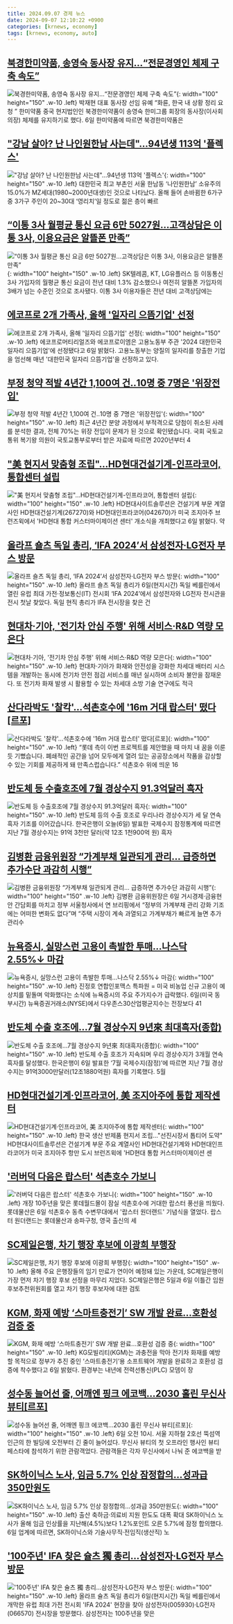 ```yaml
---
title: 2024.09.07 경제 뉴스
date: 2024-09-07 12:10:22 +0900
categories: [krnews, economy]
tags: [krnews, economy, auto]
---
```

## [북경한미약품, 송영숙 동사장 유지…“전문경영인 체제 구축 속도”](https://n.news.naver.com/mnews/article/009/0005362035)

![북경한미약품, 송영숙 동사장 유지…“전문경영인 체제 구축 속도”](https://mimgnews.pstatic.net/image/origin/009/2024/09/06/5362035.jpg?type=nf220_150){: width="100" height="150" .w-10 .left}
박재현 대표 동사장 선임 유예 “화륜, 한국 내 상황 정리 요청 ” 한미약품 중국 현지법인인 북경한미약품이 송영숙 한미그룹 회장의 동사장(이사회 의장) 체제를 유지하기로 했다. 6일 한미약품에 따르면 북경한미약품은

## ["강남 살아? 난 나인원한남 사는데"…94년생 113억 '플렉스'](https://n.news.naver.com/mnews/article/015/0005030928)

!["강남 살아? 난 나인원한남 사는데"…94년생 113억 '플렉스'](https://mimgnews.pstatic.net/image/origin/015/2024/09/06/5030928.jpg?type=nf220_150){: width="100" height="150" .w-10 .left}
대한민국 최고 부촌인 서울 한남동 ‘나인원한남’ 소유주의 15.0%가 MZ세대(1980~2000년대생)인 것으로 나타났다. 올해 들어 손바뀜한 6가구 중 3가구 주인이 20~30대 ‘영리치’일 정도로 젊은 층이 빠르

## [“이통 3사 월평균 통신 요금 6만 5027원…고객상담은 이통 3사, 이용요금은 알뜰폰 만족”](https://n.news.naver.com/mnews/article/081/0003478389)

![“이통 3사 월평균 통신 요금 6만 5027원…고객상담은 이통 3사, 이용요금은 알뜰폰 만족”](https://mimgnews.pstatic.net/image/origin/081/2024/09/06/3478389.jpg?type=nf220_150){: width="100" height="150" .w-10 .left}
SK텔레콤, KT, LG유플러스 등 이동통신 3사 가입자의 월평균 통신 요금이 전년 대비 1.3% 감소했으나 여전히 알뜰폰 가입자의 3배가 넘는 수준인 것으로 조사됐다. 이통 3사 이용자들은 전년 대비 고객상담에는

## [에코프로 2개 가족사, 올해 '일자리 으뜸기업' 선정](https://n.news.naver.com/mnews/article/001/0014917475)

![에코프로 2개 가족사, 올해 '일자리 으뜸기업' 선정](https://mimgnews.pstatic.net/image/origin/001/2024/09/06/14917475.jpg?type=nf220_150){: width="100" height="150" .w-10 .left}
에코프로머티리얼즈와 에코프로이엠은 고용노동부 주관 '2024 대한민국 일자리 으뜸기업'에 선정됐다고 6일 밝혔다. 고용노동부는 양질의 일자리를 창출한 기업을 엄선해 매년 '대한민국 일자리 으뜸기업'을 선정하고 있다.

## [부정 청약 적발 4년간 1,100여 건‥10명 중 7명은 '위장전입'](https://n.news.naver.com/mnews/article/214/0001372854)

![부정 청약 적발 4년간 1,100여 건‥10명 중 7명은 '위장전입'](https://mimgnews.pstatic.net/image/origin/214/2024/09/06/1372854.jpg?type=nf220_150){: width="100" height="150" .w-10 .left}
최근 4년간 분양 과정에서 부적격으로 당첨이 취소된 사례를 분석한 결과, 전체 70%는 위장 전입이 문제가 된 것으로 확인됐습니다. 국회 국토교통위 복기왕 의원이 국토교통부로부터 받은 자료에 따르면 2020년부터 4

## ["美 현지서 맞춤형 조립"…HD현대건설기계-인프라코어, 통합센터 설립](https://n.news.naver.com/mnews/article/421/0007774813)

!["美 현지서 맞춤형 조립"…HD현대건설기계-인프라코어, 통합센터 설립](https://mimgnews.pstatic.net/image/origin/421/2024/09/06/7774813.jpg?type=nf220_150){: width="100" height="150" .w-10 .left}
HD현대사이트솔루션은 건설기계 부문 계열사인 HD현대건설기계(267270)와 HD현대인프라코어(042670)가 미국 조지아주 브런즈윅에서 'HD현대 통합 커스터마이제이션 센터' 개소식을 개최했다고 6일 밝혔다. 약

## [올라프 숄츠 독일 총리, ‘IFA 2024’서 삼성전자·LG전자 부스 방문](https://n.news.naver.com/mnews/article/022/0003966747)

![올라프 숄츠 독일 총리, ‘IFA 2024’서 삼성전자·LG전자 부스 방문](https://mimgnews.pstatic.net/image/origin/022/2024/09/06/3966747.jpg?type=nf220_150){: width="100" height="150" .w-10 .left}
올라프 숄츠 독일 총리가 6일(현지시간) 독일 베를린에서 열린 유럽 최대 가전·정보통신(IT) 전시회 ‘IFA 2024’에서 삼성전자와 LG전자 전시관을 전시 첫날 찾았다. 독일 현직 총리가 IFA 전시장을 찾은 건

## [현대차·기아, '전기차 안심 주행' 위해 서비스·R&D 역량 모은다](https://n.news.naver.com/mnews/article/018/0005830046)

![현대차·기아, '전기차 안심 주행' 위해 서비스·R&D 역량 모은다](https://mimgnews.pstatic.net/image/origin/018/2024/09/06/5830046.jpg?type=nf220_150){: width="100" height="150" .w-10 .left}
현대차·기아가 화재와 안전성을 강화한 차세대 배터리 시스템을 개발하는 동시에 전기차 안전 점검 서비스를 매년 실시하며 소비자 불안을 잠재운다. 또 전기차 화재 발생 시 활용할 수 있는 차세대 소방 기술 연구에도 적극

## [산다라박도 '찰칵'…석촌호수에 '16m 거대 랍스터' 떴다[르포]](https://n.news.naver.com/mnews/article/018/0005830102)

![산다라박도 '찰칵'…석촌호수에 '16m 거대 랍스터' 떴다[르포]](https://mimgnews.pstatic.net/image/origin/018/2024/09/06/5830102.jpg?type=nf220_150){: width="100" height="150" .w-10 .left}
“롯데 측이 이번 프로젝트를 제안했을 때 마치 내 꿈을 이룬 듯 기뻤습니다. 폐쇄적인 공간을 넘어 모두에게 열려 있는 공공장소에서 작품을 감상할 수 있는 기회를 제공하게 돼 만족스럽습니다.” 석촌호수 위에 띄운 16

## [반도체 등 수출호조에 7월 경상수지 91.3억달러 흑자](https://n.news.naver.com/mnews/article/374/0000400837)

![반도체 등 수출호조에 7월 경상수지 91.3억달러 흑자](https://mimgnews.pstatic.net/image/origin/374/2024/09/06/400837.jpg?type=nf220_150){: width="100" height="150" .w-10 .left}
반도체 등의 수출 호조로 우리나라 경상수지가 세 달 연속 흑자 기조를 이어갔습니다. 한국은행이 오늘(6일) 발표한 국제수지 잠정통계에 따르면 지난 7월 경상수지는 91억 3천만 달러(약 12조 1천900억 원) 흑자

## [김병환 금융위원장 “가계부채 일관되게 관리... 급증하면 추가수단 과감히 시행”](https://n.news.naver.com/mnews/article/023/0003857127)

![김병환 금융위원장 “가계부채 일관되게 관리... 급증하면 추가수단 과감히 시행”](https://mimgnews.pstatic.net/image/origin/023/2024/09/06/3857127.jpg?type=nf220_150){: width="100" height="150" .w-10 .left}
김병환 금융위원장은 6일 거시경제·금융현안 간담회를 마치고 정부 서울청사에서 연 브리핑에서 “정부의 가계부채 관리 강화 기조에는 어떠한 변화도 없다”며 “주택 시장이 계속 과열되고 가계부채가 빠르게 늘면 추가 관리수

## [뉴욕증시, 실망스런 고용이 촉발한 투매…나스닥 2.55%↓ 마감](https://n.news.naver.com/mnews/article/001/0014918063)

![뉴욕증시, 실망스런 고용이 촉발한 투매…나스닥 2.55%↓ 마감](https://mimgnews.pstatic.net/image/origin/001/2024/09/07/14918063.jpg?type=nf220_150){: width="100" height="150" .w-10 .left}
진정호 연합인포맥스 특파원 = 미국 비농업 신규 고용이 예상치를 밑돌며 악화했다는 소식에 뉴욕증시의 주요 주가지수가 급락했다. 6일(미국 동부시간) 뉴욕증권거래소(NYSE)에서 다우존스30산업평균지수는 전장보다 41

## [반도체 수출 호조에…7월 경상수지 9년來 최대흑자(종합)](https://n.news.naver.com/mnews/article/277/0005469035)

![반도체 수출 호조에…7월 경상수지 9년來 최대흑자(종합)](https://mimgnews.pstatic.net/image/origin/277/2024/09/06/5469035.jpg?type=nf220_150){: width="100" height="150" .w-10 .left}
반도체 수출 호조가 지속되며 우리 경상수지가 3개월 연속 흑자를 달성했다. 한국은행이 6일 발표한 ‘7월 국제수지(잠정)’에 따르면 지난 7월 경상수지는 91억3000만달러(12조1880억원) 흑자를 기록했다. 5월

## [HD현대건설기계·인프라코어, 美 조지아주에 통합 제작센터](https://n.news.naver.com/mnews/article/001/0014916035)

![HD현대건설기계·인프라코어, 美 조지아주에 통합 제작센터](https://mimgnews.pstatic.net/image/origin/001/2024/09/06/14916035.jpg?type=nf220_150){: width="100" height="150" .w-10 .left}
한국 생산 반제품 현지서 조립…"선진시장서 톱티어 도약" HD현대사이트솔루션은 건설기계 부문 주요 계열사인 HD현대건설기계와 HD현대인프라코어가 미국 조지아주 항만 도시 브런즈윅에 'HD현대 통합 커스터마이제이션 센

## ['러버덕 다음은 랍스터' 석촌호수 가보니](https://n.news.naver.com/mnews/article/648/0000028843)

!['러버덕 다음은 랍스터' 석촌호수 가보니](https://mimgnews.pstatic.net/image/origin/648/2024/09/07/28843.jpg?type=nf220_150){: width="100" height="150" .w-10 .left}
개장 10주년을 맞은 롯데월드몰이 잠실 석촌호수에 거대한 랍스터 풍선을 띄웠다. 롯데물산은 6일 석촌호수 동측 수변무대에서 '랍스터 원더랜드' 기념식을 열었다. 랍스터 원더랜드는 롯데물산과 송파구청, 영국 출신의 세

## [SC제일은행, 차기 행장 후보에 이광희 부행장](https://n.news.naver.com/mnews/article/648/0000028837)

![SC제일은행, 차기 행장 후보에 이광희 부행장](https://mimgnews.pstatic.net/image/origin/648/2024/09/06/28837.jpg?type=nf220_150){: width="100" height="150" .w-10 .left}
올해 주요 은행장들의 임기 만료가 연이어 예정돼 있는 가운데, SC제일은행이 가장 먼저 차기 행장 후보 선정을 마무리 지었다. SC제일은행은 5일과 6일 이틀간 임원후보추천위원회를 열고 차기 행장 후보자에 대한 검토

## [KGM, 화재 예방 ‘스마트충전기’ SW 개발 완료…호환성 검증 중](https://n.news.naver.com/mnews/article/009/0005361699)

![KGM, 화재 예방 ‘스마트충전기’ SW 개발 완료…호환성 검증 중](https://mimgnews.pstatic.net/image/origin/009/2024/09/06/5361699.jpg?type=nf220_150){: width="100" height="150" .w-10 .left}
KG모빌리티(KGM)는 과충전을 막아 전기차 화재를 예방할 목적으로 정부가 추진 중인 ‘스마트충전기’용 소프트웨어 개발을 완료하고 호환성 검증에 착수했다고 6일 밝혔다. 환경부는 내년에 전력선통신(PLC) 모뎀이 장

## [성수동 늘어선 줄, 어깨엔 핑크 에코백…2030 홀린 무신사 뷰티[르포]](https://n.news.naver.com/mnews/article/008/0005086980)

![성수동 늘어선 줄, 어깨엔 핑크 에코백…2030 홀린 무신사 뷰티[르포]](https://mimgnews.pstatic.net/image/origin/008/2024/09/06/5086980.jpg?type=nf220_150){: width="100" height="150" .w-10 .left}
6일 오전 10시. 서울 지하철 2호선 뚝섬역 인근의 한 빌딩에 오전부터 긴 줄이 늘어섰다. 무신사 뷰티의 첫 오프라인 행사인 뷰티 페스타에 참석하기 위한 관람객었다. 관람객들은 각자 무신사에서 나눠 준 에코백을 받

## [SK하이닉스 노사, 임금 5.7% 인상 잠정합의…성과급 350만원도](https://n.news.naver.com/mnews/article/586/0000086324)

![SK하이닉스 노사, 임금 5.7% 인상 잠정합의…성과급 350만원도](https://mimgnews.pstatic.net/image/origin/586/2024/09/06/86324.jpg?type=nf220_150){: width="100" height="150" .w-10 .left}
출산 축하금·의료비 지원 한도도 대폭 확대 SK하이닉스 노사가 올해 임금 인상률을 지난해(4.5%)보다 1.2%포인트 오른 5.7%에 잠정 합의했다. 6일 업계에 따르면, SK하이닉스와 기술사무직·전임직(생산직) 노

## ['100주년' IFA 찾은 슐츠 獨 총리…삼성전자·LG전자 부스 방문](https://n.news.naver.com/mnews/article/421/0007776223)

!['100주년' IFA 찾은 슐츠 獨 총리…삼성전자·LG전자 부스 방문](https://mimgnews.pstatic.net/image/origin/421/2024/09/06/7776223.jpg?type=nf220_150){: width="100" height="150" .w-10 .left}
올라프 슐츠 독일 총리가 6일(현지시간) 독일 베를린에서 개막한 유럽 최대 가전 전시회 'IFA 2024' 현장을 찾아 삼성전자(005930)·LG전자(066570) 전시장을 방문했다. 삼성전자는 100주년을 맞은


